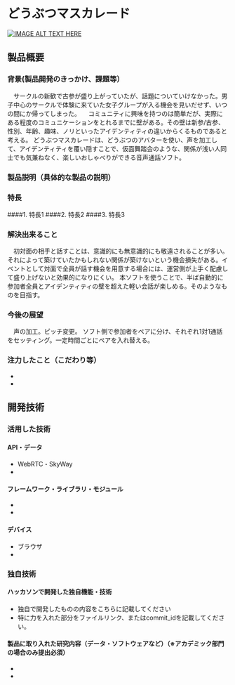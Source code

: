 # どうぶつマスカレード

[![IMAGE ALT TEXT HERE](https://jphacks.com/wp-content/uploads/2020/09/JPHACKS2020_ogp.jpg)](https://www.youtube.com/watch?v=G5rULR53uMk)

## 製品概要
### 背景(製品開発のきっかけ、課題等）
　サークルの新歓で古参が盛り上がっていたが、話題についていけなかった。男子中心のサークルで体験に来ていた女子グループが入る機会を見いだせず、いつの間にか帰ってしまった。
　コミュニティに興味を持つのは簡単だが、実際にある程度のコミュニケーションをとれるまでに壁がある。その壁は新参/古参、性別、年齢、趣味、ノリといったアイデンティティの違いからくるものであると考える。
 どうぶつマスカレードは、どうぶつのアバターを使い、声を加工して、アイデンティティを覆い隠すことで、仮面舞踏会のような、関係が浅い人同士でも気兼ねなく、楽しいおしゃべりができる音声通話ソフト。
### 製品説明（具体的な製品の説明）
### 特長
####1. 特長1
####2. 特長2
####3. 特長3

### 解決出来ること
　初対面の相手と話すことは、意識的にも無意識的にも敬遠されることが多い。それによって築けていたかもしれない関係が築けないという機会損失がある。イベントとして対面で全員が話す機会を用意する場合には、運営側が上手く配慮して盛り上げないと効果的になりにくい。
 本ソフトを使うことで、半ば自動的に参加者全員とアイデンティティの壁を超えた軽い会話が楽しめる。そのようなものを目指す。
### 今後の展望
　声の加工。ピッチ変更。
 ソフト側で参加者をペアに分け、それぞれ1対1通話をセッティング。一定時間ごとにペアを入れ替える。
### 注力したこと（こだわり等）
* 
* 

## 開発技術
### 活用した技術
#### API・データ
* WebRTC・SkyWay
* 

#### フレームワーク・ライブラリ・モジュール
* 
* 

#### デバイス
* ブラウザ
* 

### 独自技術
#### ハッカソンで開発した独自機能・技術
* 独自で開発したものの内容をこちらに記載してください
* 特に力を入れた部分をファイルリンク、またはcommit_idを記載してください。

#### 製品に取り入れた研究内容（データ・ソフトウェアなど）（※アカデミック部門の場合のみ提出必須）
* 
* 
